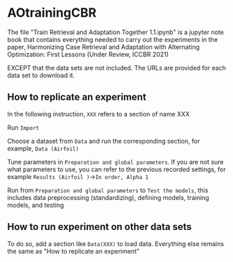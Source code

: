# AOtrainingCBR

The file "Train Retrieval and Adaptation Together 1.1.ipynb" is a jupyter note book that contains everything needed to carry out the experiments in the paper, Harmonizing Case Retrieval and Adaptation with Alternating Optimization: First Lessons (Under Review, ICCBR 2021)

EXCEPT that the data sets are not included. The URLs are provided for each data set to download it.

## How to replicate an experiment

In the following instruction, `XXX` refers to a section of name XXX

Run `Import`
  
Choose a dataset from `Data` and run the corresponding section, for example, `Data (Airfoil)`

Tune parameters in `Preparation and global parameters`. If you are not sure what parameters to use, you can refer to the previous recorded settings, for example `Results (Airfoil )`->`In order, Alpha 1`

Run from `Preparation and global parameters` to `Test the models`, this includes data preprocessing (standardizing), defining models, training models, and testing

## How to run experiment on other data sets

To do so, add a section like `Data(XXX)` to load data. Everything else remains the same as "How to replicate an experiment"
